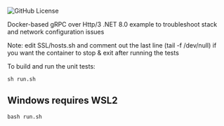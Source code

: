![GitHub License](https://img.shields.io/github/license/gradx/GrpcHttp3Net80Demo)

Docker-based gRPC over Http/3 .NET 8.0 example to troubleshoot stack and network configuration issues

Note: edit SSL/hosts.sh and comment out the last line (tail -f /dev/null) if you want the container to stop & exit after running the tests

To build and run the unit tests:

`sh run.sh`

## Windows requires WSL2
`bash run.sh`
